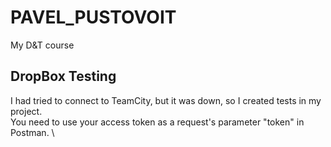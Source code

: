 # PAVEL_PUSTOVOIT
My D&amp;T course

## DropBox Testing
I had tried to connect to TeamCity, but it was down, so I created tests in my project.\
You need to use your access token as a request's parameter "token" in Postman. \

